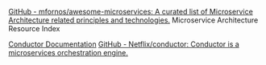 
[GitHub - mfornos/awesome-microservices: A curated list of Microservice Architecture related principles and technologies.](https://github.com/mfornos/awesome-microservices)
Microservice Architecture Resource Index

[Conductor Documentation](https://conductor.netflix.com)
[GitHub - Netflix/conductor: Conductor is a microservices orchestration engine.](https://github.com/Netflix/conductor)
